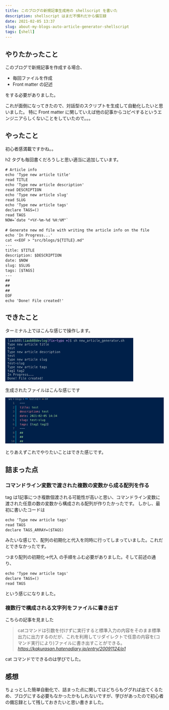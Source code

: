```yaml
---
title: このブログの新規記事生成用の shellscript を書いた
description: shellscript はまだ不慣れだから備忘録
date: 2021-02-05 13:37
slug: about-my-blogs-auto-article-generator-shellscript
tags: [shell]
---
```

## やりたかったこと
このブログで新規記事を作成する場合、
- 毎回ファイルを作成
- Front matter の記述
 
をする必要がありました。

これが面倒になってきたので、対話型のスクリプトを生成して自動化したいと思いました。
特に Front matter に関していえば他の記事からコピペするというエンジニアらしくないことをしていたので。。。
## やったこと

初心者感満載ですかね。。

h2 タグも毎回書くだろうしと思い適当に追加しています。

```shell
# Article info
echo 'Type new article title'
read TITLE
echo 'Type new article description'
read DESCRIPTION
echo 'Type new article slug'
read SLUG
echo 'Type new article tags'
declare TAGS=()
read TAGS
NOW=`date "+%Y-%m-%d %H:%M"`

# Generate new md file with writing the article info on the file
echo 'In Progress...'
cat <<EOF > "src/blogs/${TITLE}.md"
---
title: $TITLE
description: $DESCRIPTION
date: $NOW
slug: $SLUG
tags: [$TAGS]
---
##
##
##
EOF
echo 'Done! File created!'
```
## できたこと
ターミナル上ではこんな感じで操作します。

![](../../src/images/about-my-blogs-auto-article-generator-shellscript/shellscript_operation.png)

生成されたファイルはこんな感じです

![](../../src/images/about-my-blogs-auto-article-generator-shellscript/generated_file.png)


とりあえずこれでやりたいことはできた感じです。

## 詰まった点
### コマンドライン変数で渡された複数の変数から成る配列を作る
tag は1記事につき複数個渡される可能性が高いと思い、コマンドライン変数に渡された任意の数の変数から構成される配列が作りたかったです。
しかし、最初に書いたコードは

```shell
echo 'Type new article tags'
read TAGS
declare TAGS_ARRAY=($TAGS)
```
みたいな感じで、配列の初期化と代入を同時に行ってしまっていました。これだとできなかったです。

つまり配列の初期化→代入 の手順をふむ必要がありました。そして前述の通り、

```shell
echo 'Type new article tags'
declare TAGS=()
read TAGS
```

という感じになりました。

### 複数行で構成される文字列をファイルに書き出す
こちらの記事を見ました
>catコマンドは引数を付けずに実行すると標準入力の内容をそのまま標準出力に出力するのだが、これを利用してリダイレクトで任意の内容を(コマンド実行により)ファイルに書き出すことができる。
<cite>https://kakurasan.hatenadiary.jp/entry/20091124/p1</cite>


cat コマンドでできるのは学びでした。

## 感想
ちょっとした簡単自動化で、詰まった点に関してはどちらもググれば出てくるため、ブログにする必要もなかったかもしれないですが、学びがあったので初心者の備忘録として残しておきたいと思い書きました。

